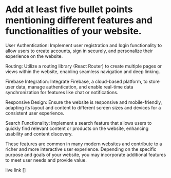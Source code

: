 # Add at least five bullet points mentioning different features and functionalities of your website.

User Authentication: Implement user registration and login functionality to allow users to create accounts, sign in securely, and personalize their experience on the website.

Routing: Utilize a routing library (React Router) to create multiple pages or views within the website, enabling seamless navigation and deep linking.

Firebase Integration: Integrate Firebase, a cloud-based platform, to store user data, manage authentication, and enable real-time data synchronization for features like chat or notifications.

Responsive Design: Ensure the website is responsive and mobile-friendly, adapting its layout and content to different screen sizes and devices for a consistent user experience.

Search Functionality: Implement a search feature that allows users to quickly find relevant content or products on the website, enhancing usability and content discovery.

These features are common in many modern websites and contribute to a richer and more interactive user experience. Depending on the specific purpose and goals of your website, you may incorporate additional features to meet user needs and provide value.

live link []
